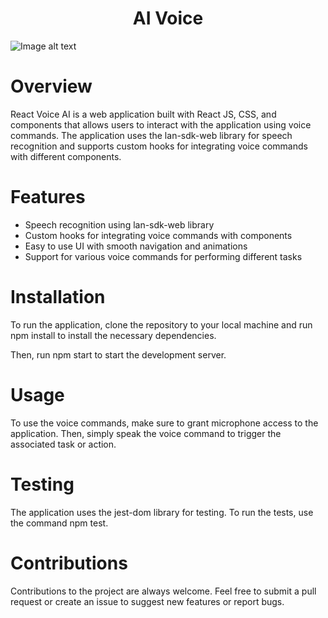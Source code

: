 <h1 align="center">AI Voice</h1>

![Image alt text](https://d1sr9z1pdl3mb7.cloudfront.net/wp-content/uploads/2022/10/05140912/speech-voice-recognition-scaled.jpg "Voice")

# Overview
React Voice AI is a web application built with React JS, CSS, and components that allows users to interact with the application using voice commands. The application uses the lan-sdk-web library for speech recognition and supports custom hooks for integrating voice commands with different components.

# Features
- Speech recognition using lan-sdk-web library
- Custom hooks for integrating voice commands with components
- Easy to use UI with smooth navigation and animations
- Support for various voice commands for performing different tasks

# Installation
To run the application, clone the repository to your local machine and run npm install to install the necessary dependencies.

Then, run npm start to start the development server.

# Usage
To use the voice commands, make sure to grant microphone access to the application. Then, simply speak the voice command to trigger the associated task or action.

# Testing
The application uses the jest-dom library for testing. To run the tests, use the command npm test.

# Contributions
Contributions to the project are always welcome. Feel free to submit a pull request or create an issue to suggest new features or report bugs.
